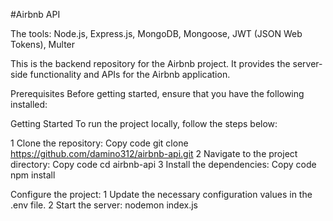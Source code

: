 #Airbnb API

The tools: Node.js, Express.js, MongoDB, Mongoose, JWT (JSON Web Tokens), Multer

This is the backend repository for the Airbnb project. It provides the server-side functionality and APIs for the Airbnb application.

Prerequisites
Before getting started, ensure that you have the following installed:

Getting Started
To run the project locally, follow the steps below:

1 Clone the repository:
Copy code
git clone https://github.com/damino312/airbnb-api.git
2 Navigate to the project directory:
Copy code
cd airbnb-api
3 Install the dependencies:
Copy code
npm install

Configure the project:
1 Update the necessary configuration values in the .env file.
2 Start the server:
nodemon index.js
